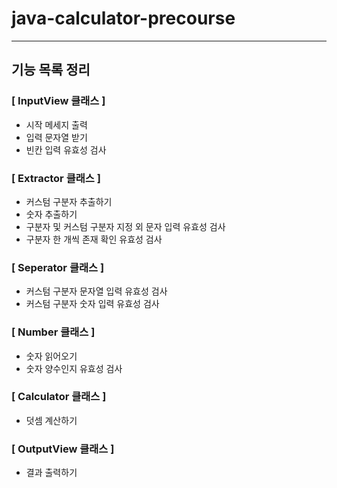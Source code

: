 # java-calculator-precourse

---
## 기능 목록 정리
### [ InputView 클래스 ]
- 시작 메세지 출력
- 입력 문자열 받기
- 빈칸 입력 유효성 검사

### [ Extractor 클래스 ]
- 커스텀 구분자 추출하기
- 숫자 추출하기
- 구분자 및 커스텀 구분자 지정 외 문자 입력 유효성 검사
- 구분자 한 개씩 존재 확인 유효성 검사

### [ Seperator 클래스 ]
- 커스텀 구분자 문자열 입력 유효성 검사
- 커스텀 구분자 숫자 입력 유효성 검사

### [ Number 클래스 ]
- 숫자 읽어오기
- 숫자 양수인지 유효성 검사

### [ Calculator 클래스 ]
- 덧셈 계산하기

### [ OutputView 클래스 ]
- 결과 출력하기 
